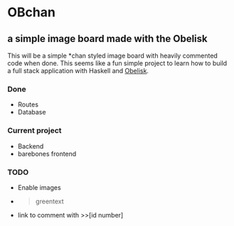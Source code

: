 # OBchan
## a simple image board made with the Obelisk
This will be a simple *chan styled image board with heavily commented code when done.  This seems like a fun simple project to learn how to build a full stack application with Haskell and  [Obelisk](https://github.com/obsidiansystems/obelisk).

### Done
 - Routes
 - Database
 
### Current project
 - Backend
 - barebones frontend
 
### TODO
 - Enable images
 - >greentext
 - link to comment with >>[id number]
